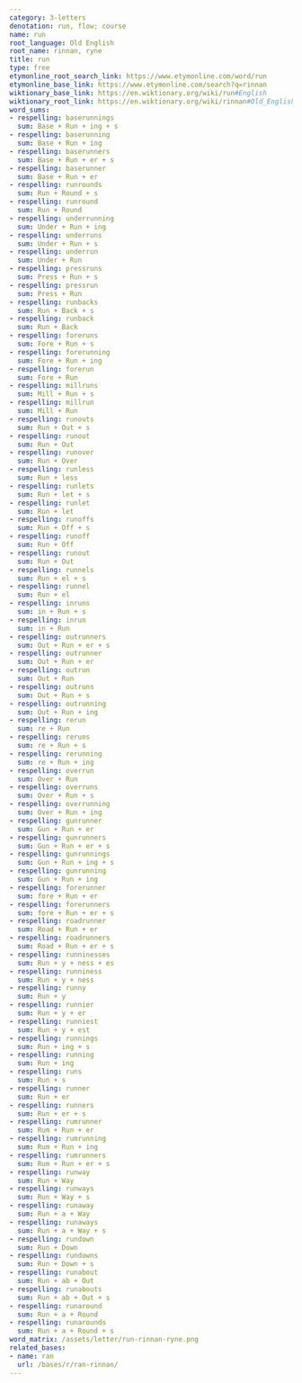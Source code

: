 ```yaml
---
category: 3-letters
denotation: run, flow; course
name: run
root_language: Old English
root_name: rinnan, ryne
title: run
type: free
etymonline_root_search_link: https://www.etymonline.com/word/run
etymonline_base_link: https://www.etymonline.com/search?q=rinnan
wiktionary_base_link: https://en.wiktionary.org/wiki/run#English
wiktionary_root_link: https://en.wiktionary.org/wiki/rinnan#Old_English
word_sums:
- respelling: baserunnings
  sum: Base + Run + ing + s
- respelling: baserunning
  sum: Base + Run + ing
- respelling: baserunners
  sum: Base + Run + er + s
- respelling: baserunner
  sum: Base + Run + er
- respelling: runrounds
  sum: Run + Round + s
- respelling: runround
  sum: Run + Round
- respelling: underrunning
  sum: Under + Run + ing
- respelling: underruns
  sum: Under + Run + s
- respelling: underrun
  sum: Under + Run
- respelling: pressruns
  sum: Press + Run + s
- respelling: pressrun
  sum: Press + Run
- respelling: runbacks
  sum: Run + Back + s
- respelling: runback
  sum: Run + Back
- respelling: foreruns
  sum: Fore + Run + s
- respelling: forerunning
  sum: Fore + Run + ing
- respelling: forerun
  sum: Fore + Run
- respelling: millruns
  sum: Mill + Run + s
- respelling: millrun
  sum: Mill + Run
- respelling: runouts
  sum: Run + Out + s
- respelling: runout
  sum: Run + Out
- respelling: runover
  sum: Run + Over
- respelling: runless
  sum: Run + less
- respelling: runlets
  sum: Run + let + s
- respelling: runlet
  sum: Run + let
- respelling: runoffs
  sum: Run + Off + s
- respelling: runoff
  sum: Run + Off
- respelling: runout
  sum: Run + Out
- respelling: runnels
  sum: Run + el + s
- respelling: runnel
  sum: Run + el
- respelling: inruns
  sum: in + Run + s
- respelling: inrun
  sum: in + Run
- respelling: outrunners
  sum: Out + Run + er + s
- respelling: outrunner
  sum: Out + Run + er
- respelling: outrun
  sum: Out + Run
- respelling: outruns
  sum: Out + Run + s
- respelling: outrunning
  sum: Out + Run + ing
- respelling: rerun
  sum: re + Run
- respelling: reruns
  sum: re + Run + s
- respelling: rerunning
  sum: re + Run + ing
- respelling: overrun
  sum: Over + Run
- respelling: overruns
  sum: Over + Run + s
- respelling: overrunning
  sum: Over + Run + ing
- respelling: gunrunner
  sum: Gun + Run + er
- respelling: gunrunners
  sum: Gun + Run + er + s
- respelling: gunrunnings
  sum: Gun + Run + ing + s
- respelling: gunrunning
  sum: Gun + Run + ing
- respelling: forerunner
  sum: fore + Run + er
- respelling: forerunners
  sum: fore + Run + er + s
- respelling: roadrunner
  sum: Road + Run + er
- respelling: roadrunners
  sum: Road + Run + er + s
- respelling: runninesses
  sum: Run + y + ness + es
- respelling: runniness
  sum: Run + y + ness
- respelling: runny
  sum: Run + y
- respelling: runnier
  sum: Run + y + er
- respelling: runniest
  sum: Run + y + est
- respelling: runnings
  sum: Run + ing + s
- respelling: running
  sum: Run + ing
- respelling: runs
  sum: Run + s
- respelling: runner
  sum: Run + er
- respelling: runners
  sum: Run + er + s
- respelling: rumrunner
  sum: Rum + Run + er
- respelling: rumrunning
  sum: Rum + Run + ing
- respelling: rumrunners
  sum: Rum + Run + er + s
- respelling: runway
  sum: Run + Way
- respelling: runways
  sum: Run + Way + s
- respelling: runaway
  sum: Run + a + Way
- respelling: runaways
  sum: Run + a + Way + s
- respelling: rundown
  sum: Run + Down
- respelling: rundowns
  sum: Run + Down + s
- respelling: runabout
  sum: Run + ab + Out
- respelling: runabouts
  sum: Run + ab + Out + s
- respelling: runaround
  sum: Run + a + Round
- respelling: runarounds
  sum: Run + a + Round + s
word_matrix: /assets/letter/run-rinnan-ryne.png
related_bases:
- name: ran
  url: /bases/r/ran-rinnan/
---
```

